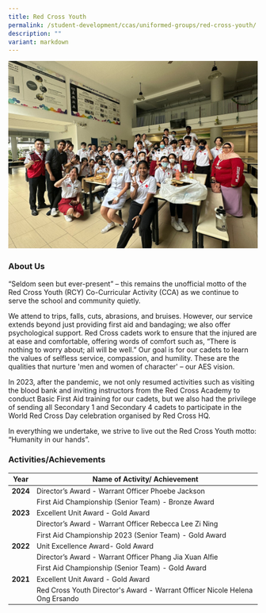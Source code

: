 ```yaml
---
title: Red Cross Youth
permalink: /student-development/ccas/uniformed-groups/red-cross-youth/
description: ""
variant: markdown
---
```

![](/images/rcy%20photo.jpeg)

### About Us

“Seldom seen but ever-present” – this remains the unofficial motto of the Red Cross Youth (RCY) Co-Curricular Activity (CCA) as we continue to serve the school and community quietly.

We attend to trips, falls, cuts, abrasions, and bruises. However, our service extends beyond just providing first aid and bandaging; we also offer psychological support. Red Cross cadets work to ensure that the injured are at ease and comfortable, offering words of comfort such as, “There is nothing to worry about; all will be well.” Our goal is for our cadets to learn the values of selfless service, compassion, and humility. These are the qualities that nurture 'men and women of character' – our AES vision.

In 2023, after the pandemic, we not only resumed activities such as visiting the blood bank and inviting instructors from the Red Cross Academy to conduct Basic First Aid training for our cadets, but we also had the privilege of sending all Secondary 1 and Secondary 4 cadets to participate in the World Red Cross Day celebration organised by Red Cross HQ.

In everything we undertake, we strive to live out the Red Cross Youth motto: “Humanity in our hands”.

### Activities/Achievements

  
| Year | Name of Activity/ Achievement| 
| -------- | -------- | 
| **2024**  | Director’s Award - Warrant Officer Phoebe Jackson| 
| | First Aid Championship (Senior Team) - Bronze Award| 
| **2023**    | Excellent Unit Award - Gold Award| 
|  | Director’s Award - Warrant Officer Rebecca Lee Zi Ning| 
|  | First Aid Championship 2023 (Senior Team) - Gold Award     | 
| **2022**  |  Unit Excellence Award- Gold Award| 
|   |  Director’s Award - Warrant Officer Phang Jia Xuan Alfie  | 
|  | First Aid Championship (Senior Team) - Gold Award| 
| **2021**  | Excellent Unit Award - Gold Award| 
|  | Red Cross Youth Director's Award - Warrant Officer Nicole Helena Ong Ersando     |